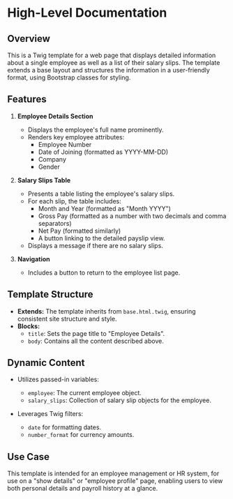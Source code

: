 # High-Level Documentation

## Overview
This is a Twig template for a web page that displays detailed information about a single employee as well as a list of their salary slips. The template extends a base layout and structures the information in a user-friendly format, using Bootstrap classes for styling.

## Features

1. **Employee Details Section**
   - Displays the employee's full name prominently.
   - Renders key employee attributes: 
     - Employee Number
     - Date of Joining (formatted as YYYY-MM-DD)
     - Company
     - Gender

2. **Salary Slips Table**
   - Presents a table listing the employee's salary slips.
   - For each slip, the table includes:
     - Month and Year (formatted as "Month YYYY")
     - Gross Pay (formatted as a number with two decimals and comma separators)
     - Net Pay (formatted similarly)
     - A button linking to the detailed payslip view.
   - Displays a message if there are no salary slips.

3. **Navigation**
   - Includes a button to return to the employee list page.

## Template Structure

- **Extends:** The template inherits from `base.html.twig`, ensuring consistent site structure and style.
- **Blocks:**
  - `title`: Sets the page title to "Employee Details".
  - `body`: Contains all the content described above.

## Dynamic Content

- Utilizes passed-in variables:
  - `employee`: The current employee object.
  - `salary_slips`: Collection of salary slip objects for the employee.

- Leverages Twig filters:
  - `date` for formatting dates.
  - `number_format` for currency amounts.

## Use Case

This template is intended for an employee management or HR system, for use on a "show details" or "employee profile" page, enabling users to view both personal details and payroll history at a glance.